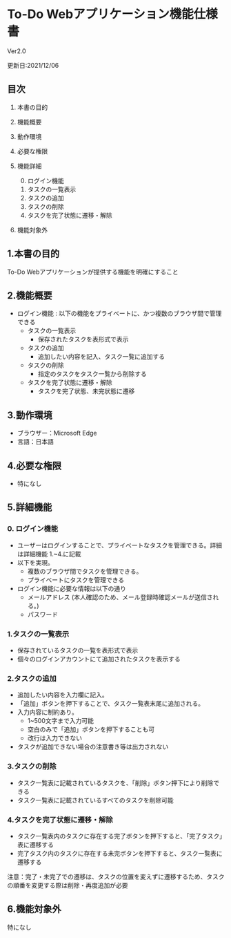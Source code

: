 # To-Do Webアプリケーション機能仕様書
Ver2.0

更新日:2021/12/06

## 目次
1. 本書の目的
2. 機能概要
3. 動作環境
4. 必要な権限
5. 機能詳細
    
    0. ログイン機能
    1. タスクの一覧表示
    2. タスクの追加
    3. タスクの削除
    4. タスクを完了状態に遷移・解除
6. 機能対象外

## 1.本書の目的
To-Do Webアプリケーションが提供する機能を明確にすること

## 2.機能概要
* ログイン機能
: 以下の機能をプライベートに、かつ複数のブラウザ間で管理できる
    * タスクの一覧表示
        * 保存されたタスクを表形式で表示
    *   タスクの追加
        * 追加したい内容を記入、タスク一覧に追加する
    * タスクの削除
        * 指定のタスクをタスク一覧から削除する
    * タスクを完了状態に遷移・解除
        * タスクを完了状態、未完状態に遷移

## 3.動作環境　 
* ブラウザー：Microsoft Edge
* 言語：日本語

## 4.必要な権限
* 特になし

## 5.詳細機能

### 0. ログイン機能
* ユーザーはログインすることで、プライベートなタスクを管理できる。詳細は詳細機能 1.~4.に記載
* 以下を実現。
    * 複数のブラウザ間でタスクを管理できる。
    * プライベートにタスクを管理できる
* ログイン機能に必要な情報は以下の通り
    * メールアドレス (本人確認のため、メール登録時確認メールが送信される。)
    * パスワード

### 1.タスクの一覧表示
* 保存されているタスクの一覧を表形式で表示
* 個々のログインアカウントにて追加されたタスクを表示する

### 2.タスクの追加
* 追加したい内容を入力欄に記入。
* 「追加」ボタンを押下することで、タスク一覧表末尾に追加される。
* 入力内容に制約あり。
    * 1~500文字まで入力可能
    * 空白のみで「追加」ボタンを押下することも可
    * 改行は入力できない
* タスクが追加できない場合の注意書き等は出力されない
### 3.タスクの削除
* タスク一覧表に記載されているタスクを、「削除」ボタン押下により削除できる
* タスク一覧表に記載されているすべてのタスクを削除可能
### 4.タスクを完了状態に遷移・解除
* タスク一覧表内のタスクに存在する完了ボタンを押下すると、「完了タスク」表に遷移する
* 完了タスク内のタスクに存在する未完ボタンを押下すると、タスク一覧表に遷移する

注意：完了・未完了での遷移は、タスクの位置を変えずに遷移するため、タスクの順番を変更する際は削除・再度追加が必要

## 6.機能対象外
特になし
